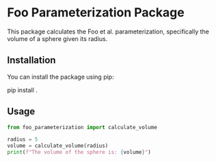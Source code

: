 # Foo Parameterization Package

This package calculates the Foo et al. parameterization, specifically the volume of a sphere given its radius.

## Installation

You can install the package using pip:

pip install .


## Usage

```python
from foo_parameterization import calculate_volume

radius = 5
volume = calculate_volume(radius)
print(f"The volume of the sphere is: {volume}")
